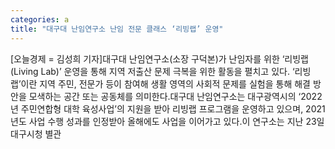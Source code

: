 ```yaml
---
categories: a
title: "대구대 난임연구소 난임 전문 클래스 ‘리빙랩’ 운영"
---
```

[오늘경제 = 김성희 기자]대구대 난임연구소(소장 구덕본)가 난임자를 위한 ‘리빙랩(Living Lab)’ 운영을 통해 지역 저출산 문제 극복을 위한 활동을 펼치고 있다. ‘리빙랩’이란 지역 주민, 전문가 등이 참여해 생활 영역의 사회적 문제를 실험을 통해 해결 방안을 모색하는 공간 또는 공동체를 의미한다.대구대 난임연구소는 대구광역시의 ‘2022년 주민연합형 대학 육성사업’의 지원을 받아 리빙랩 프로그램을 운영하고 있으며, 2021년도 사업 수행 성과를 인정받아 올해에도 사업을 이어가고 있다.이 연구소는 지난 23일 대구시청 별관